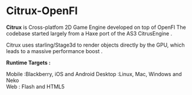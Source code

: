 # Citrux-OpenFl
<b>Citrux</b> is Cross-platfom 2D Game Engine developed on top of OpenFl 
The codebase started largely from a Haxe port of the AS3 CitrusEngine .

Citrux uses starling/Stage3d to render objects directly by the GPU, which leads to a massive performance boost .

<b>Runtime Targets :</b>

Mobile :Blackberry, iOS and Android	
Desktop :Linux, Mac, Windows and Neko	
Web : Flash and HTML5


		
		
		
 	
